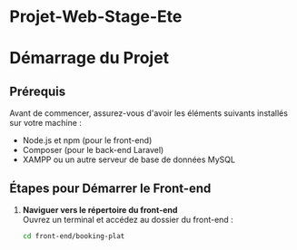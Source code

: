 # Projet-Web-Stage-Ete

# Démarrage du Projet

## Prérequis

Avant de commencer, assurez-vous d'avoir les éléments suivants installés sur votre machine :
- Node.js et npm (pour le front-end)
- Composer (pour le back-end Laravel)
- XAMPP ou un autre serveur de base de données MySQL

## Étapes pour Démarrer le Front-end

1. **Naviguer vers le répertoire du front-end**  
   Ouvrez un terminal et accédez au dossier du front-end :
   ```bash
   cd front-end/booking-plat
